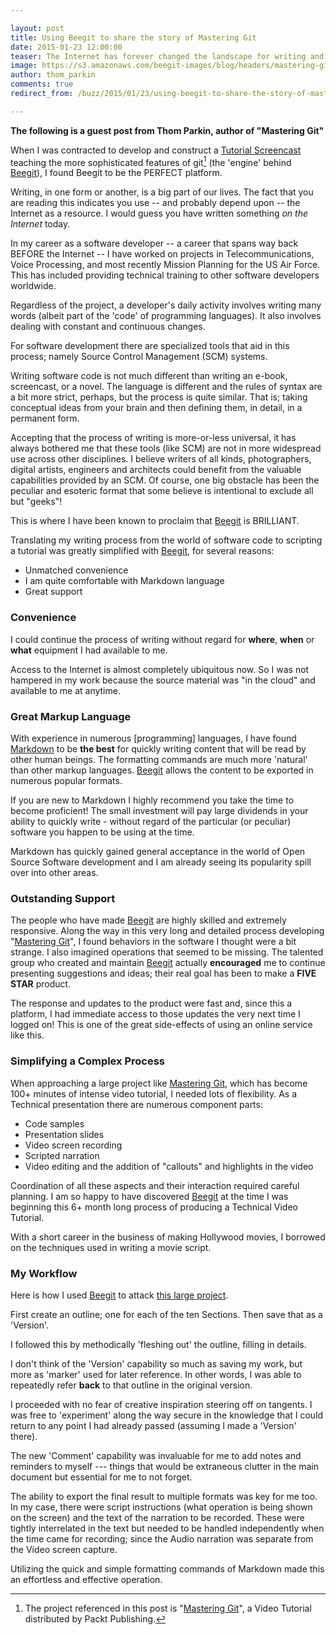 ```yaml
---

layout: post
title: Using Beegit to share the story of Mastering Git 
date: 2015-01-23 12:00:00
teaser: The Internet has forever changed the landscape for writing and publication. A universal writing platform makes writing more convenient and much more accessible. But it is not restricted to only blog posts and e-books. 
image: https://s3.amazonaws.com/beegit-images/blog/headers/mastering-git.jpg
author: thom_parkin
comments: true
redirect_from: /buzz/2015/01/23/using-beegit-to-share-the-story-of-mastering-git/

---
```


**The following is a guest post from Thom Parkin, author of "Mastering Git"**

When I was contracted to develop and construct a [Tutorial Screencast](https://www.packtpub.com/application-development/mastering-git-video) teaching the more sophisticated features of git[^1] (the 'engine' behind [Beegit](https://www.beegit.com/)), I found Beegit to be the PERFECT platform.

Writing, in one form or another, is a big part of our lives. The fact that you are reading this indicates you use -- and probably depend upon -- the Internet as a resource. I would guess you have written something *on the Internet* today.

In my career as a software developer -- a career that spans way back BEFORE the Internet -- I have worked on projects in Telecommunications, Voice Processing, and most recently Mission Planning for the US Air Force. This has included providing technical training to other software developers worldwide.

Regardless of the project, a developer's daily activity involves writing many words (albeit part of the 'code' of programming languages). It also involves dealing with constant and continuous changes.

For software development there are specialized tools that aid in this process; namely Source Control Management (SCM) systems.

Writing software code is not much different than writing an e-book, screencast, or a novel. The language is different and the rules of syntax are a bit more strict, perhaps, but the process is quite similar. That is; taking conceptual ideas from your brain and then defining them, in detail, in a permanent form.

Accepting that the process of writing is more-or-less universal, it has always bothered me that these tools (like SCM) are not in more widespread use across other disciplines. I believe writers of all kinds, photographers, digital artists, engineers and architects could benefit from the valuable capabilities provided by an SCM. Of course, one big obstacle has been the peculiar and esoteric format that some believe is intentional to exclude all but "geeks"!

This is where I have been known to proclaim that [Beegit](https://www.beegit.com/) is BRILLIANT.

Translating my writing process from the world of software code to scripting a tutorial was greatly simplified with [Beegit](https://www.beegit.com/), for several reasons:

  - Unmatched convenience
  - I am quite comfortable with Markdown language
  - Great support

### Convenience

I could continue the process of writing without regard for **where**, **when** or **what** equipment I had available to me.

Access to the Internet is almost completely ubiquitous now. So I was not hampered in my work because the source material was "in the cloud" and available to me at anytime.

### Great Markup Language

With experience in numerous [programming] languages, I have found [Markdown](http://en.wikipedia.org/wiki/Markdown) to be **the best** for quickly writing content that will be read by other human beings. The formatting commands are much more 'natural' than other markup languages. [Beegit](https://www.beegit.com/) allows the content to be exported in numerous popular formats.

If you are new to Markdown I highly recommend you take the time to become proficient! The small investment will pay large dividends in your ability to quickly write - without regard of the particular (or peculiar) software you happen to be using at the time.

Markdown has quickly gained general acceptance in the world of Open Source Software development and I am already seeing its popularity spill over into other areas.

### Outstanding Support

The people who have made [Beegit](https://www.beegit.com/) are highly skilled and extremely responsive. Along the way in this very long and detailed process developing "[Mastering Git](https://www.packtpub.com/application-development/mastering-git-video)", I found behaviors in the software I thought were a bit strange.  I also  imagined operations that seemed to be missing.  The talented group who created and maintain [Beegit](https://www.beegit.com/) actually **encouraged** me to continue presenting suggestions and ideas; their real goal has been to make a **FIVE STAR** product.

The response and updates to the product were fast and, since this a platform, I had immediate access to those updates the very next time I logged on! This is one of the great side-effects of using an online service like this.


### Simplifying a Complex Process
When approaching a large project like [Mastering Git](https://www.packtpub.com/application-development/mastering-git-video), which has become 100+ minutes of intense video tutorial, I needed lots of flexibility. As a Technical presentation there are numerous component parts:

  - Code samples
  - Presentation slides
  - Video screen recording
  - Scripted narration
  - Video editing and the addition of "callouts" and highlights in the video

Coordination of all these aspects and their interaction required careful planning. I am so happy to have discovered [Beegit](https://www.beegit.com/) at the time I was beginning this 6+ month long process of producing a Technical Video Tutorial.

With a short career in the business of making Hollywood movies, I borrowed on the techniques used in writing a movie script.

### My Workflow

Here is how I used [Beegit](https://www.beegit.com/) to attack [this large project](https://www.packtpub.com/application-development/mastering-git-video).

First create an outline; one for each of the ten Sections. Then save that as a 'Version'.

I followed this by methodically 'fleshing out' the outline, filling in details.

I don't think of the 'Version' capability so much as saving my work, but more as 'marker' used for later reference. In other words, I was able to repeatedly refer **back** to that outline in the original version.

I proceeded with no fear of creative inspiration steering off on tangents. I was free to 'experiment' along the way secure in the knowledge that I could return to any point I had already passed (assuming I made a 'Version' there).

The new 'Comment' capability was invaluable for me to add notes and reminders to myself --- things that would be extraneous clutter in the main document but essential for me to not forget.

The ability to export the final result to multiple formats was key for me too. In my case, there were script instructions (what operation is being shown on the screen) and the text of the narration to be recorded. These were tightly interrelated in the text but needed to be handled independently when the time came for recording; since the Audio narration was separate from the Video screen capture.

Utilizing the quick and simple formatting commands of Markdown made this an effortless and effective operation.

[^1]: The project referenced in this post is "[Mastering Git](https://www.packtpub.com/application-development/mastering-git-video)", a Video Tutorial distributed by Packt Publishing.

